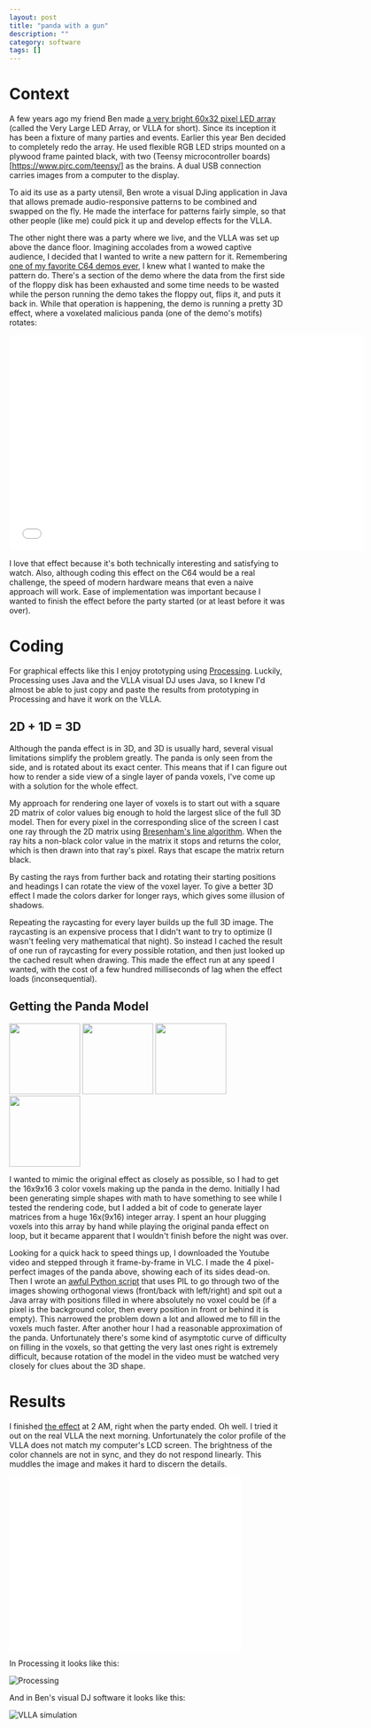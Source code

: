 ```yaml
---
layout: post
title: "panda with a gun"
description: ""
category: software
tags: []
---
```


<!-- TODO link to post about VLLA color calibration -->

Context
=======

A few years ago my friend Ben made [a very bright 60x32 pixel LED array](http://e2e.ti.com/group/universityprogram/students/m/students_repository/664650.aspx) (called the Very Large LED Array, or VLLA for short). Since its inception it has been a fixture of many parties and events. Earlier this year Ben decided to completely redo the array. He used flexible RGB LED strips mounted on a plywood frame painted black, with two (Teensy microcontroller boards)[https://www.pjrc.com/teensy/] as the brains. A dual USB connection carries images from a computer to the display.

To aid its use as a party utensil, Ben wrote a visual DJing application in Java that allows premade audio-responsive patterns to be combined and swapped on the fly. He made the interface for patterns fairly simple, so that other people (like me) could pick it up and develop effects for the VLLA.

The other night there was a party where we live, and the VLLA was set up above the dance floor. Imagining accolades from a wowed captive audience, I decided that I wanted to write a new pattern for it. Remembering [one of my favorite C64 demos ever](https://www.youtube.com/watch?v=L8onlB0F1_A), I knew what I wanted to make the pattern do. There's a section of the demo where the data from the first side of the floppy disk has been exhausted and some time needs to be wasted while the person running the demo takes the floppy out, flips it, and puts it back in. While that operation is happening, the demo is running a pretty 3D effect, where a voxelated malicious panda (one of the demo's motifs) rotates:

<iframe width="640" height="390" src="//www.youtube.com/embed/L8onlB0F1_A?start=310&end=330" frameborder="0" allowfullscreen></iframe>

I love that effect because it's both technically interesting and satisfying to watch. Also, although coding this effect on the C64 would be a real challenge, the speed of modern hardware means that even a naive approach will work. Ease of implementation was important because I wanted to finish the effect before the party started (or at least before it was over).

Coding
======

For graphical effects like this I enjoy prototyping using [Processing](http://processing.org/). Luckily, Processing uses Java and the VLLA visual DJ uses Java, so I knew I'd almost be able to just copy and paste the results from prototyping in Processing and have it work on the VLLA.

## 2D + 1D = 3D

Although the panda effect is in 3D, and 3D is usually hard, several visual limitations simplify the problem greatly. The panda is only seen from the side, and is rotated about its exact center. This means that if I can figure out how to render a side view of a single layer of panda voxels, I've come up with a solution for the whole effect.

My approach for rendering one layer of voxels is to start out with a square 2D matrix of color values big enough to hold the largest slice of the full 3D model. Then for every pixel in the corresponding slice of the screen I cast one ray through the 2D matrix using [Bresenham's line algorithm](http://en.wikipedia.org/wiki/Bresenham's_line_algorithm). When the ray hits a non-black color value in the matrix it stops and returns the color, which is then drawn into that ray's pixel. Rays that escape the matrix return black.

By casting the rays from further back and rotating their starting positions and headings I can rotate the view of the voxel layer. To give a better 3D effect I made the colors darker for longer rays, which gives some illusion of shadows.

Repeating the raycasting for every layer builds up the full 3D image. The raycasting is an expensive process that I didn't want to try to optimize (I wasn't feeling very mathematical that night). So instead I cached the result of one run of raycasting for every possible rotation, and then just looked up the cached result when drawing. This made the effect run at any speed I wanted, with the cost of a few hundred milliseconds of lag when the effect loads (inconsequential).

## Getting the Panda Model

<style>
    img#panda {
        width: auto;
        height: 128px;
    }
</style>

<img id="panda" src="http://hackniac.com/images/panda/panda1.png">
<img id="panda" src="http://hackniac.com/images/panda/panda2.png">
<img id="panda" src="http://hackniac.com/images/panda/panda3.png">
<img id="panda" src="http://hackniac.com/images/panda/panda4.png">

I wanted to mimic the original effect as closely as possible, so I had to get the 16x9x16 3 color voxels making up the panda in the demo. Initially I had been generating simple shapes with math to have something to see while I tested the rendering code, but I added a bit of code to generate layer matrices from a huge 16x(9x16) integer array. I spent an hour plugging voxels into this array by hand while playing the original panda effect on loop, but it became apparent that I wouldn't finish before the night was over.

Looking for a quick hack to speed things up, I downloaded the Youtube video and stepped through it frame-by-frame in VLC. I made the 4 pixel-perfect images of the panda above, showing each of its sides dead-on. Then I wrote an [awful Python script](https://gist.github.com/jmptable/11151410) that uses PIL to go through two of the images showing orthogonal views (front/back with left/right) and spit out a Java array with positions filled in where absolutely no voxel could be (if a pixel is the background color, then every position in front or behind it is empty). This narrowed the problem down a lot and allowed me to fill in the voxels much faster. After another hour I had a reasonable approximation of the panda. Unfortunately there's some kind of asymptotic curve of difficulty on filling in the voxels, so that getting the very last ones right is extremely difficult, because rotation of the model in the video must be watched very closely for clues about the 3D shape.

Results
=======

I finished [the effect](https://gist.github.com/jmptable/11151665) at 2 AM, right when the party ended. Oh well. I tried it out on the real VLLA the next morning. Unfortunately the color profile of the VLLA does not match my computer's LCD screen. The brightness of the color channels are not in sync, and they do not respond linearly. This muddles the image and makes it hard to discern the details.

<iframe width="420" height="315" src="//www.youtube.com/embed/Kejw1KzkGdc" frameborder="0" allowfullscreen></iframe>

In Processing it looks like this:

![Processing](http://hackniac.com/images/panda/processing_panda.gif)

And in Ben's visual DJ software it looks like this:

![VLLA simulation](http://hackniac.com/images/panda/vlla_sim_panda.gif)
